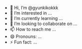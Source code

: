 - 👋 Hi, I’m @gyunkikokkk
- 👀 I’m interested in ...
- 🌱 I’m currently learning ...
- 💞️ I’m looking to collaborate on ...
- 📫 How to reach me ...
- 😄 Pronouns: ...
- ⚡ Fun fact: ...

<!---
gyunkikokkk/gyunkikokkk is a ✨ special ✨ repository because its `README.md` (this file) appears on your GitHub profile.
You can click the Preview link to take a look at your changes.aslkdanslksdiowionfalkskndjoasdn
--->
